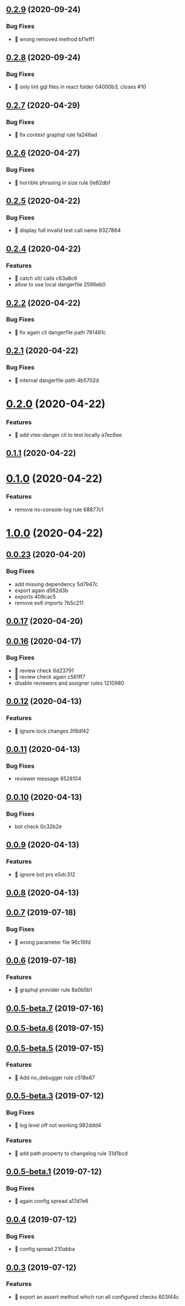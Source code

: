 ## [0.2.9](/compare/v0.2.8...v0.2.9) (2020-09-24)


### Bug Fixes

* 🐛 wrong removed method bf1eff1



## [0.2.8](/compare/v0.2.7...v0.2.8) (2020-09-24)


### Bug Fixes

* 🐛 only lint gql files in react folder 04000b3, closes #10



## [0.2.7](/compare/v0.2.6...v0.2.7) (2020-04-29)


### Bug Fixes

* 🐛 fix context graphql rule fa246ad



## [0.2.6](/compare/v0.2.5...v0.2.6) (2020-04-27)


### Bug Fixes

* 🐛 horrible phrasing in size rule 0e82dbf



## [0.2.5](/compare/v0.2.4...v0.2.5) (2020-04-22)


### Bug Fixes

* 🐛 display full invalid test call name 9327864



## [0.2.4](/compare/v0.2.2...v0.2.4) (2020-04-22)


### Features

* 🎸 catch xit( calls c63a8c6
* allow to use local dangerfile 2596eb0



## [0.2.2](/compare/v0.2.1...v0.2.2) (2020-04-22)


### Bug Fixes

* 🐛 fix again cli dangerfile path 781481c



## [0.2.1](/compare/v0.2.0...v0.2.1) (2020-04-22)


### Bug Fixes

* 🐛 internal dangerfile path 4b5702d



# [0.2.0](/compare/v0.1.1...v0.2.0) (2020-04-22)


### Features

* 🎸 add vtex-danger cli to test locally a7ec6ee



## [0.1.1](/compare/v0.1.0...v0.1.1) (2020-04-22)



# [0.1.0](/compare/1.0.0...v0.1.0) (2020-04-22)


### Features

* remove no-console-log rule 68877c1



# [1.0.0](/compare/v0.0.23...1.0.0) (2020-04-22)



## [0.0.23](/compare/v0.0.17...v0.0.23) (2020-04-20)


### Bug Fixes

* add missing dependency 5d7947c
* export again d562d3b
* exports 408cac5
* remove es6 imports 7b5c211



## [0.0.17](/compare/v0.0.16...v0.0.17) (2020-04-20)



## [0.0.16](/compare/v0.0.12...v0.0.16) (2020-04-17)


### Bug Fixes

* 🐛 review check 6d23791
* 🐛 review check again c561ff7
* disable reviewers and assigner rules 1210980



## [0.0.12](/compare/v0.0.11...v0.0.12) (2020-04-13)


### Features

* 🎸 ignore lock changes 3f8df42



## [0.0.11](/compare/v0.0.10...v0.0.11) (2020-04-13)


### Bug Fixes

* reviewer message 8528104



## [0.0.10](/compare/v0.0.9...v0.0.10) (2020-04-13)


### Bug Fixes

* bot check 0c32b2e



## [0.0.9](/compare/v0.0.8...v0.0.9) (2020-04-13)


### Features

* 🎸 ignore bot prs e5dc312



## [0.0.8](/compare/v0.0.7...v0.0.8) (2020-04-13)



## [0.0.7](/compare/v0.0.6...v0.0.7) (2019-07-18)


### Bug Fixes

* 🐛 wrong parameter file 96c16fd



## [0.0.6](/compare/v0.0.5-beta.7...v0.0.6) (2019-07-18)


### Features

* 🎸 graphql provider rule 8a0b5b1



## [0.0.5-beta.7](/compare/v0.0.5-beta.6...v0.0.5-beta.7) (2019-07-16)



## [0.0.5-beta.6](/compare/v0.0.5-beta.5...v0.0.5-beta.6) (2019-07-15)



## [0.0.5-beta.5](/compare/v0.0.5-beta.3...v0.0.5-beta.5) (2019-07-15)


### Features

* :guitar: Add no_debugger rule c518e87



## [0.0.5-beta.3](/compare/v0.0.5-beta.1...v0.0.5-beta.3) (2019-07-12)


### Bug Fixes

* 🐛 log level off not working 982ddd4


### Features

* 🎸 add path property to changelog rule 31d1bcd



## [0.0.5-beta.1](/compare/v0.0.4...v0.0.5-beta.1) (2019-07-12)


### Bug Fixes

* 🐛 again config spread a17d7e6



## [0.0.4](/compare/v0.0.3...v0.0.4) (2019-07-12)


### Bug Fixes

* 🐛 config spread 210abba



## [0.0.3](/compare/603f44c828bd7aa151ff1aefc6e8b394395b4070...v0.0.3) (2019-07-12)


### Features

* :guitar: export an assert method which run all configured checks 603f44c



